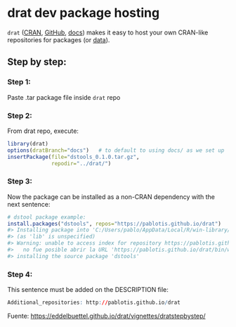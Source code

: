 
<!-- README.md is generated from README.Rmd. Please edit that file -->

# drat dev package hosting

<!-- badges: start -->
<!-- badges: end -->

`drat` ([CRAN](https://cran.r-project.org/package=drat),
[GitHub](https://github.com/eddelbuettel/drat),
[docs](https://eddelbuettel.github.io/drat)) makes it easy to host your
own CRAN-like repositories for packages (or
[data](https://journal.r-project.org/archive/2017/RJ-2017-026/index.html)).

## Step by step:

### Step 1:

Paste .tar package file inside `drat` repo

### Step 2:

From drat repo, execute:

``` r
library(drat)
options(dratBranch="docs")   # to default to using docs/ as we set up
insertPackage(file="dstools_0.1.0.tar.gz", 
              repodir="../drat/")
```

### Step 3:

Now the package can be installed as a non-CRAN dependency with the next
sentence:

``` r
# dstool package example:
install.packages("dstools", repos="https://pablotis.github.io/drat")
#> Installing package into 'C:/Users/pablo/AppData/Local/R/win-library/4.2'
#> (as 'lib' is unspecified)
#> Warning: unable to access index for repository https://pablotis.github.io/drat/bin/windows/contrib/4.2:
#>   no fue posible abrir la URL 'https://pablotis.github.io/drat/bin/windows/contrib/4.2/PACKAGES'
#> installing the source package 'dstools'
```

### Step 4:

This sentence must be added on the DESCRIPTION file:

``` r
Additional_repositories: http://pablotis.github.io/drat
```

Fuente: <https://eddelbuettel.github.io/drat/vignettes/dratstepbystep/>
